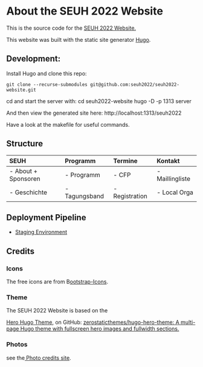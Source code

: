 # About the SEUH 2022 Website

This is the source code for the [SEUH 2022 Website.](https://seuh.org/seuh2022/)

This website was built with the static site generator [Hugo](https://gohugo.io/).

## Development:

Install Hugo and clone this repo:

    git clone --recurse-submodules git@github.com:seuh2022/seuh2022-website.git

cd and start the server with:
    cd seuh2022-website
    hugo -D -p 1313 server

And then view the generated site here:  http://localhost:1313/seuh2022

Have a look at the makefile for useful commands.


## Structure

| SEUH                | Programm      | Termine        | Kontakt         |
|:--------------------|:--------------|:---------------|:----------------|
| - About + Sponsoren | - Programm    | - CFP          | - Maillingliste |
| - Geschichte        | - Tagungsband | - Registration | - Local Orga    |

## Deployment Pipeline

- [Staging Environment](https://seuh2022.github.io/seuh2022)


## Credits

### Icons
The free icons are from B[ootstrap-Icons](https://icons.getbootstrap.com/).

### Theme

The SEUH 2022 Website is based on the

[Hero Hugo Theme](https://themes.gohugo.io/themes/hugo-hero-theme/), on GitHub:
[zerostaticthemes/hugo-hero-theme: A multi-page Hugo theme with fullscreen hero images and fullwidth sections.](https://github.com/zerostaticthemes/hugo-hero-theme)

### Photos

see the[ Photo credits site](https://www.seuh.org/seuh2022/about/).
